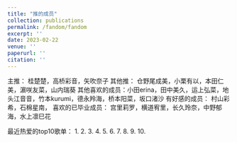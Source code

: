```yaml
---
title: "推的成员"
collection: publications
permalink: /fandom/fandom
excerpt: ''
date: 2023-02-22
venue: ''
paperurl: ''
citation: ''
---
```


主推：        桂楚楚，高桥彩音，矢吹奈子
其他推：      仓野尾成美，小栗有以，本田仁美，濵咲友菜，山内瑞葵
其他喜欢的成员：小田erina，田中美久，运上弘菜，地头江音音，竹本kurumi，德永羚海，桥本阳菜，坂口渚沙
有好感的成员： 村山彩希，石棉星南，
喜欢的已毕业成员：  宫里莉罗，横道宥里，长久玲奈，中野郁海，水上凛巳花



最近热爱的top10歌单：
1. 
2. 
3. 
4. 
5. 
6. 
7. 
8. 
9. 
10.